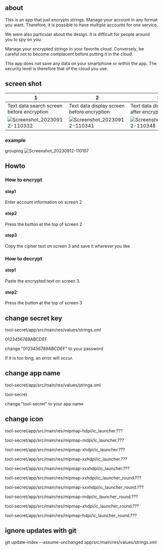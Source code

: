 ## about
This is an app that just encrypts strings.
Manage your account in any format you want.
Therefore, it is possible to have multiple accounts for one service.

We were also particular about the design.
It is difficult for people around you to spy on you.

Manage your encrypted strings in your favorite cloud.
Conversely, be careful not to become complacent before putting it in the cloud.

This app does not save any data on your smartphone or within the app.
The security level is therefore that of the cloud you use.

## screen shot
|1|2|3|
|---|---|---|
|Text data search screen before encryption|Text data display screen before encryption|Text data display screen after encryption|
|![Screenshot_20230912-110332](https://github.com/8suzuran8/tool-secret/assets/95464364/3bc4b4b3-c833-4db2-ac05-07274dad3294)|![Screenshot_20230912-110341](https://github.com/8suzuran8/tool-secret/assets/95464364/7ed5e52e-c0f3-40a8-9024-d1e968cbb6a2)|![Screenshot_20230912-110348](https://github.com/8suzuran8/tool-secret/assets/95464364/4812b340-a70e-4c53-bf44-2c00fb56cdbc)|

### example
grouping
![Screenshot_20230912-110107](https://github.com/8suzuran8/tool-secret/assets/95464364/6c2ebf58-f9de-4431-8c9a-5021db12d135)

## Howto

### How to encrypt
#### step1
Enter account information on screen 2
#### step2
Press the button at the top of screen 2
#### step3
Copy the cipher text on screen 3 and save it wherever you like

### How to decrypt
#### step1
Paste the encrypted text on screen 3.
#### step2
Press the button at the top of screen 3

## change secret key
tool-secret/app/src/main/res/values/strings.xml

<string name="secret_key">0123456789ABCDEF</string>

change "0123456789ABCDEF" to your password

If it is too long, an error will occur.

## change app name
tool-secret/app/src/main/res/values/strings.xml

<string name="app_name">tool-secret</string>

change "tool-secret" to your app name

## change icon
tool-secret/app/src/main/res/mipmap-hdpi/ic_launcher.???

tool-secret/app/src/main/res/mipmap-mdpi/ic_launcher.???

tool-secret/app/src/main/res/mipmap-xhdpi/ic_launcher.???

tool-secret/app/src/main/res/mipmap-xxhdpi/ic_launcher.???

tool-secret/app/src/main/res/mipmap-xxxhdpi/ic_launcher.???

tool-secret/app/src/main/res/mipmap-xxhdpi/ic_launcher_round.???

tool-secret/app/src/main/res/mipmap-xxxhdpi/ic_launcher_round.???

tool-secret/app/src/main/res/mipmap-mdpi/ic_launcher_round.???

tool-secret/app/src/main/res/mipmap-xhdpi/ic_launcher_round.???

tool-secret/app/src/main/res/mipmap-hdpi/ic_launcher_round.???

## ignore updates with git
git update-index --assume-unchanged app/src/main/res/values/strings.xml
